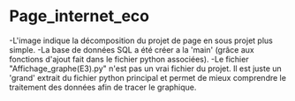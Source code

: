 # Page_internet_eco
-L'image indique la décomposition du projet de page en sous projet plus simple.
-La base de données SQL a été créer a la 'main' (grâce aux fonctions d'ajout fait dans le fichier python associées).
-Le fichier "Affichage_graphe(E3).py" n'est pas un vrai fichier du projet. Il est juste un 'grand' extrait du fichier python principal et permet de mieux comprendre le traitement des données afin de tracer le graphique.
